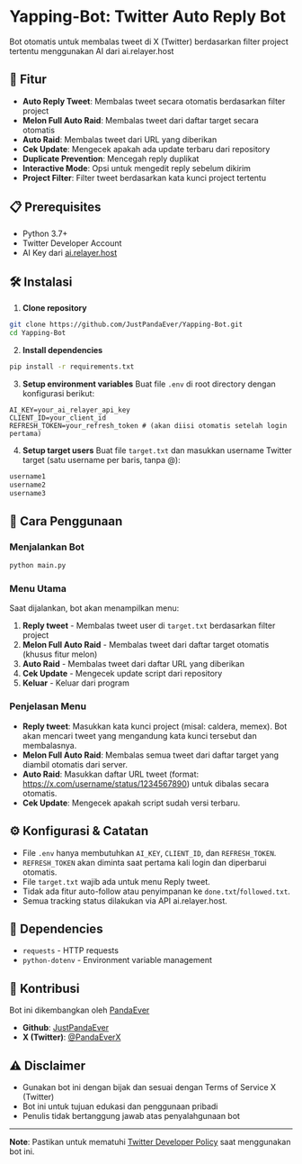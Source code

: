 # Yapping-Bot: Twitter Auto Reply Bot

Bot otomatis untuk membalas tweet di X (Twitter) berdasarkan filter project tertentu menggunakan AI dari ai.relayer.host

## 🚀 Fitur

- **Auto Reply Tweet**: Membalas tweet secara otomatis berdasarkan filter project
- **Melon Full Auto Raid**: Membalas tweet dari daftar target secara otomatis
- **Auto Raid**: Membalas tweet dari URL yang diberikan
- **Cek Update**: Mengecek apakah ada update terbaru dari repository
- **Duplicate Prevention**: Mencegah reply duplikat
- **Interactive Mode**: Opsi untuk mengedit reply sebelum dikirim
- **Project Filter**: Filter tweet berdasarkan kata kunci project tertentu

## 📋 Prerequisites

- Python 3.7+
- Twitter Developer Account
- AI Key dari [ai.relayer.host](https://ai.relayer.host)

## 🛠️ Instalasi

1. **Clone repository**
```bash
git clone https://github.com/JustPandaEver/Yapping-Bot.git
cd Yapping-Bot
```

2. **Install dependencies**
```bash
pip install -r requirements.txt
```

3. **Setup environment variables**
Buat file `.env` di root directory dengan konfigurasi berikut:
```env
AI_KEY=your_ai_relayer_api_key
CLIENT_ID=your_client_id
REFRESH_TOKEN=your_refresh_token # (akan diisi otomatis setelah login pertama)
```

4. **Setup target users**
Buat file `target.txt` dan masukkan username Twitter target (satu username per baris, tanpa @):
```txt
username1
username2
username3
```

## 🎯 Cara Penggunaan

### Menjalankan Bot
```bash
python main.py
```

### Menu Utama
Saat dijalankan, bot akan menampilkan menu:

1. **Reply tweet** - Membalas tweet user di `target.txt` berdasarkan filter project
2. **Melon Full Auto Raid** - Membalas tweet dari daftar target otomatis (khusus fitur melon)
3. **Auto Raid** - Membalas tweet dari daftar URL yang diberikan
4. **Cek Update** - Mengecek update script dari repository
5. **Keluar** - Keluar dari program

### Penjelasan Menu
- **Reply tweet**: Masukkan kata kunci project (misal: caldera, memex). Bot akan mencari tweet yang mengandung kata kunci tersebut dan membalasnya.
- **Melon Full Auto Raid**: Membalas semua tweet dari daftar target yang diambil otomatis dari server.
- **Auto Raid**: Masukkan daftar URL tweet (format: https://x.com/username/status/1234567890) untuk dibalas secara otomatis.
- **Cek Update**: Mengecek apakah script sudah versi terbaru.

## ⚙️ Konfigurasi & Catatan
- File `.env` hanya membutuhkan `AI_KEY`, `CLIENT_ID`, dan `REFRESH_TOKEN`.
- `REFRESH_TOKEN` akan diminta saat pertama kali login dan diperbarui otomatis.
- File `target.txt` wajib ada untuk menu Reply tweet.
- Tidak ada fitur auto-follow atau penyimpanan ke `done.txt`/`followed.txt`.
- Semua tracking status dilakukan via API ai.relayer.host.

## 🧩 Dependencies

- `requests` - HTTP requests
- `python-dotenv` - Environment variable management

## 🤝 Kontribusi

Bot ini dikembangkan oleh [PandaEver](https://github.com/JustPandaEver)

- **Github**: [JustPandaEver](https://github.com/JustPandaEver)
- **X (Twitter)**: [@PandaEverX](https://twitter.com/PandaEverX)

## ⚠️ Disclaimer

- Gunakan bot ini dengan bijak dan sesuai dengan Terms of Service X (Twitter)
- Bot ini untuk tujuan edukasi dan penggunaan pribadi
- Penulis tidak bertanggung jawab atas penyalahgunaan bot

---

**Note**: Pastikan untuk mematuhi [Twitter Developer Policy](https://developer.twitter.com/en/developer-terms/agreement-and-policy) saat menggunakan bot ini.
